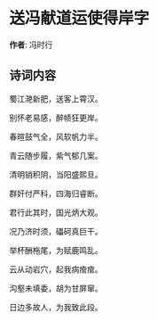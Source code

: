 # 送冯献道运使得岸字

**作者**: 冯时行

## 诗词内容

蜀江滟新肥，送客上霄汉。

别怀老易感，醉帻狂更岸。

春暄鼓气全，风软帆力半。

青云随步履，紫气郁几案。

清明销积阴，当阳盛熙旦。

群奸付严科，四海归睿断。

君行此其时，国光炳大观。

况乃济时须，礧砢真巨干。

举杯酬柂尾，为赋鹿鸣乱。

云从动岩穴，起我病痯痯。

沟壑未填委，胡为甘屏窜。

日边多故人，为我致此段。


